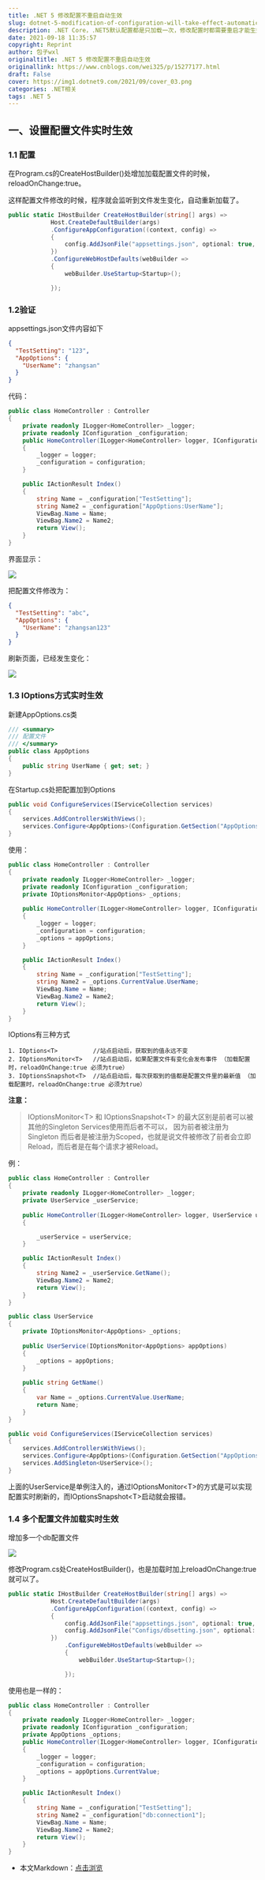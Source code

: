 ```yaml
---
title: .NET 5 修改配置不重启自动生效
slug: dotnet-5-modification-of-configuration-will-take-effect-automatically-without-restart
description: .NET Core，.NET5默认配置都是只加载一次，修改配置时都需要重启才能生效，如何能修改即时生效呢？
date: 2021-09-18 11:35:57
copyright: Reprint
author: 包子wxl
originaltitle: .NET 5 修改配置不重启自动生效
originallink: https://www.cnblogs.com/wei325/p/15277177.html
draft: False
cover: https://img1.dotnet9.com/2021/09/cover_03.png
categories: .NET相关
tags: .NET 5
---
```


## 一、设置配置文件实时生效

### 1.1 配置

在Program.cs的CreateHostBuilder()处增加加载配置文件的时候，reloadOnChange:true。

这样配置文件修改的时候，程序就会监听到文件发生变化，自动重新加载了。

```C#
public static IHostBuilder CreateHostBuilder(string[] args) =>
            Host.CreateDefaultBuilder(args)
            .ConfigureAppConfiguration((context, config) =>
            {
                config.AddJsonFile("appsettings.json", optional: true, reloadOnChange: true);
            })
            .ConfigureWebHostDefaults(webBuilder =>
            {
                webBuilder.UseStartup<Startup>();

            });
```

### 1.2验证

appsettings.json文件内容如下

```JSOn
{
  "TestSetting": "123",
  "AppOptions": {
    "UserName": "zhangsan"
  }
}
```

代码：

```C#
public class HomeController : Controller
{
    private readonly ILogger<HomeController> _logger;
    private readonly IConfiguration _configuration;
    public HomeController(ILogger<HomeController> logger, IConfiguration configuration)
    {
        _logger = logger;
        _configuration = configuration;
    }

    public IActionResult Index()
    {
        string Name = _configuration["TestSetting"];
        string Name2 = _configuration["AppOptions:UserName"];
        ViewBag.Name = Name;
        ViewBag.Name2 = Name2;
        return View();
    }
}
```

界面显示：

![](https://img1.dotnet9.com/2021/09/0301.png)

把配置文件修改为：

```JSON
{
  "TestSetting": "abc",
  "AppOptions": {
    "UserName": "zhangsan123"
  }
}
```

刷新页面，已经发生变化：

![](https://img1.dotnet9.com/2021/09/0302.png)

### 1.3 IOptions方式实时生效

新建AppOptions.cs类

```C#
/// <summary>
/// 配置文件
/// </summary>
public class AppOptions
{
    public string UserName { get; set; }
}
```

在Startup.cs处把配置加到Options

```C#
public void ConfigureServices(IServiceCollection services)
{
    services.AddControllersWithViews();
    services.Configure<AppOptions>(Configuration.GetSection("AppOptions"));
}
```

使用：

```C#
public class HomeController : Controller
{
    private readonly ILogger<HomeController> _logger;
    private readonly IConfiguration _configuration;
    private IOptionsMonitor<AppOptions> _options;
    
    public HomeController(ILogger<HomeController> logger, IConfiguration configuration, IOptionsMonitor<AppOptions> appOptions)
    {
        _logger = logger;
        _configuration = configuration;
        _options = appOptions;
    }

    public IActionResult Index()
    {
        string Name = _configuration["TestSetting"];
        string Name2 = _options.CurrentValue.UserName;
        ViewBag.Name = Name;
        ViewBag.Name2 = Name2;
        return View();
    }
}
```

IOptions有三种方式

```shell
1. IOptions<T>          //站点启动后，获取到的值永远不变
2. IOptionsMonitor<T>   //站点启动后，如果配置文件有变化会发布事件 （加载配置时，reloadOnChange:true 必须为true）
3. IOptionsSnapshot<T>  //站点启动后，每次获取到的值都是配置文件里的最新值 （加载配置时，reloadOnChange:true 必须为true）
```

**注意：** 

>IOptionsMonitor&lt;T&gt; 和 IOptionsSnapshot&lt;T&gt; 的最大区别是前者可以被其他的Singleton Services使用而后者不可以， 因为前者被注册为Singleton 而后者是被注册为Scoped，也就是说文件被修改了前者会立即Reload，而后者是在每个请求才被Reload。

例：

```C#
public class HomeController : Controller
{
    private readonly ILogger<HomeController> _logger;
    private UserService _userService;
    
    public HomeController(ILogger<HomeController> logger, UserService userService)
    {

        _userService = userService;
    }

    public IActionResult Index()
    {
        string Name2 = _userService.GetName();
        ViewBag.Name2 = Name2;
        return View();
    }
}
```

```C#
public class UserService
{
    private IOptionsMonitor<AppOptions> _options;
    
    public UserService(IOptionsMonitor<AppOptions> appOptions)
    {
        _options = appOptions;
    }
    
    public string GetName()
    {
        var Name = _options.CurrentValue.UserName;
        return Name;
    }
}
```

```C#
public void ConfigureServices(IServiceCollection services)
{
    services.AddControllersWithViews();
    services.Configure<AppOptions>(Configuration.GetSection("AppOptions"));
    services.AddSingleton<UserService>();
}
```

上面的UserService是单例注入的，通过IOptionsMonitor&lt;T&gt;的方式是可以实现配置实时刷新的，而IOptionsSnapshot&lt;T&gt;启动就会报错。

### 1.4 多个配置文件加载实时生效

增加多一个db配置文件

![](https://img1.dotnet9.com/2021/09/0303.png)

修改Program.cs处CreateHostBuilder()，也是加载时加上reloadOnChange:true 就可以了。

```C#
public static IHostBuilder CreateHostBuilder(string[] args) =>
            Host.CreateDefaultBuilder(args)
            .ConfigureAppConfiguration((context, config) =>
            {
                config.AddJsonFile("appsettings.json", optional: true, reloadOnChange: true);
                config.AddJsonFile("Configs/dbsetting.json", optional: true, reloadOnChange: true);
            })
                .ConfigureWebHostDefaults(webBuilder =>
                {
                    webBuilder.UseStartup<Startup>();

                });
```

使用也是一样的：

```C#
public class HomeController : Controller
{
    private readonly ILogger<HomeController> _logger;
    private readonly IConfiguration _configuration;
    private AppOptions _options;
    public HomeController(ILogger<HomeController> logger, IConfiguration configuration, IOptionsMonitor<AppOptions> appOptions)
    {
        _logger = logger;
        _configuration = configuration;
        _options = appOptions.CurrentValue;
    }

    public IActionResult Index()
    {
        string Name = _configuration["TestSetting"];
        string Name2 = _configuration["db:connection1"];
        ViewBag.Name = Name;
        ViewBag.Name2 = Name2;
        return View();
    }
}
```

- 本文Markdown：[点击浏览](https://github.com/dotnet9/Assets.Dotnet9/blob/main/2021/09/2021-09-18_02.md)